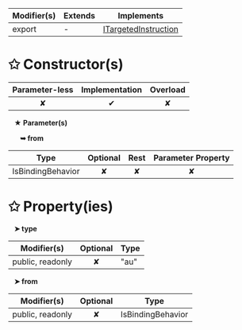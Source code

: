 | Modifier(s)                            | Extends                      | Implements                                    |
|----------------------------------------|------------------------------|-----------------------------------------------|
| export | - | [ITargetedInstruction](/runtime/variable/definitions/itargetedinstruction.md) |

# &#10025; Constructor(s)

| Parameter-less                         | Implementation                          | Overload                          |
|:--------------------------------------:|:---------------------------------------:|:---------------------------------:|
| ✘ | ✔ | ✘ |

&nbsp;&nbsp; **&#9733; Parameter(s)**

&nbsp;&nbsp;&nbsp;&nbsp;&nbsp; **&#10149; from**

| Type                        | Optional                           | Rest                          | Parameter Property                          |
|-----------------------------|:----------------------------------:|:-----------------------------:|:-------------------------------------------:|
| IsBindingBehavior | ✘  | ✘ | ✘ |

# &#10025; Property(ies)

&nbsp;&nbsp; **&#10148; type**

| Modifier(s)                               | Optional                           | Type                         |
|-------------------------------------------|:----------------------------------:|------------------------------|
| public, readonly | ✘ | "au" |

&nbsp;&nbsp; **&#10148; from**

| Modifier(s)                               | Optional                           | Type                         |
|-------------------------------------------|:----------------------------------:|------------------------------|
| public, readonly | ✘ | IsBindingBehavior |